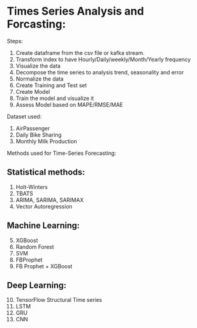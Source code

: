 # Times Series Analysis and Forcasting:

Steps:
1) Create dataframe from the csv file or kafka stream.
2) Transform index to have Hourly/Daily/weekly/Month/Yearly frequency
3) Visualize the data
4) Decompose the time series to analysis trend, seasonality and error
5) Normalize the data 
6) Create Training and Test set
7) Create Model
8) Train the model and visualize it
9) Assess Model based on MAPE/RMSE/MAE

Dataset used:
1) AirPassenger
2) Daily Bike Sharing 
3) Monthly Milk Production

Methods used for Time-Series Forecasting:

Statistical methods:
--------------------
1) Holt-Winters
2) TBATS
3) ARIMA, SARIMA, SARIMAX
4) Vector Autoregression

Machine Learning:
-----------------
5) XGBoost
6) Random Forest
7) SVM
8) FBProphet
9) FB Prophet + XGBoost

Deep Learning:
--------------
10) TensorFlow Structural Time series
11) LSTM
12) GRU
13) CNN

